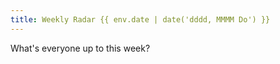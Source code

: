 ```yaml
---
title: Weekly Radar {{ env.date | date('dddd, MMMM Do') }}
---
```

What's everyone up to this week?
